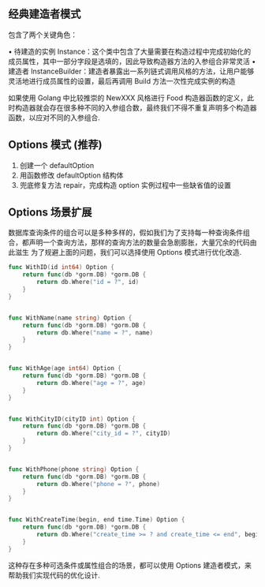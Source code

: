 ## 经典建造者模式

包含了两个关键角色：

• 待建造的实例 Instance：这个类中包含了大量需要在构造过程中完成初始化的成员属性，其中一部分字段是选填的，因此导致构造器方法的入参组合非常灵活
• 建造者 InstanceBuilder：建造者暴露出一系列链式调用风格的方法，让用户能够灵活地进行成员属性的设置，最后再调用 Build 方法一次性完成实例的构造

如果使用 Golang 中比较推崇的 NewXXX 风格进行 Food 构造器函数的定义，此时构造器就会存在很多种不同的入参组合数，最终我们不得不重复声明多个构造器函数，以应对不同的入参组合.

## Options 模式 (推荐)

1. 创建一个 defaultOption
2. 用函数修改 defaultOption 结构体
3. 兜底修复方法 repair，完成构造 option 实例过程中一些缺省值的设置

## Options 场景扩展

数据库查询条件的组合可以是多种多样的，假如我们为了支持每一种查询条件组合，都声明一个查询方法，那样的查询方法的数量会急剧膨胀，大量冗余的代码由此滋生
为了规避上面的问题，我们可以选择使用 Options 模式进行优化改造.

```go
func WithID(id int64) Option {
    return func(db *gorm.DB) *gorm.DB {
        return db.Where("id = ?", id)
    }
}


func WithName(name string) Option {
    return func(db *gorm.DB) *gorm.DB {
        return db.Where("name = ?", name)
    }
}


func WithAge(age int64) Option {
    return func(db *gorm.DB) *gorm.DB {
        return db.Where("age = ?", age)
    }
}


func WithCityID(cityID int) Option {
    return func(db *gorm.DB) *gorm.DB {
        return db.Where("city_id = ?", cityID)
    }
}


func WithPhone(phone string) Option {
    return func(db *gorm.DB) *gorm.DB {
        return db.Where("phone = ?", phone)
    }
}


func WithCreateTime(begin, end time.Time) Option {
    return func(db *gorm.DB) *gorm.DB {
        return db.Where("create_time >= ? and create_time <= end", begin, end)
    }
}
```

这种存在多种可选条件或属性组合的场景，都可以使用 Options 建造者模式，来帮助我们实现代码的优化设计.
